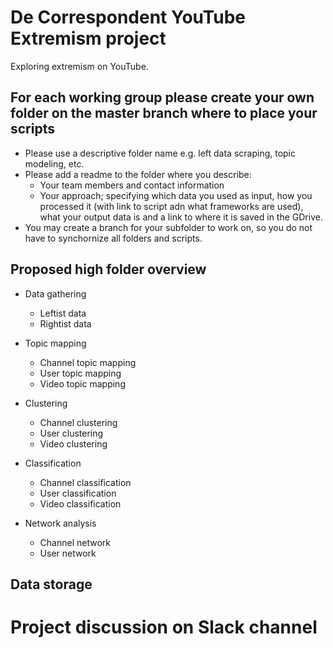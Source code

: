 # De Correspondent YouTube Extremism project
Exploring extremism on YouTube.

## For each working group please create your own folder on the master branch where to place your scripts
- Please use a descriptive folder name e.g. left data scraping, topic modeling, etc.
- Please add a readme to the folder where you describe:
  - Your team members and contact information
  - Your approach; specifying which data you used as input, how you processed it (with link to script adn what frameworks are used), what your output data is and a link to where it is saved in the GDrive.
- You may create a branch for your subfolder to work on, so you do not have to synchornize all folders and scripts.

## Proposed high folder overview

- Data gathering
  - Leftist data
  - Rightist data
  
- Topic mapping
  - Channel topic mapping
  - User topic mapping
  - Video topic mapping
  
- Clustering
  - Channel clustering
  - User clustering
  - Video clustering
  
- Classification
  - Channel classification
  - User classification
  - Video classification
  
- Network analysis
  - Channel network
  - User network

## Data storage



# Project discussion on Slack channel
